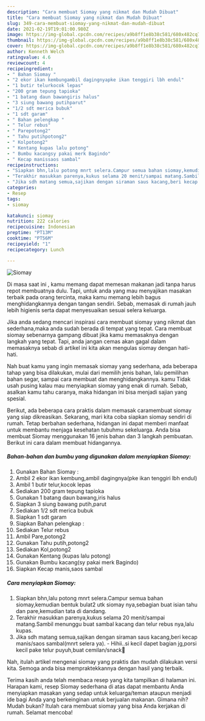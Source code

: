 ```yaml
---
description: "Cara membuat Siomay yang nikmat dan Mudah Dibuat"
title: "Cara membuat Siomay yang nikmat dan Mudah Dibuat"
slug: 349-cara-membuat-siomay-yang-nikmat-dan-mudah-dibuat
date: 2021-02-19T19:01:00.980Z
image: https://img-global.cpcdn.com/recipes/a9b8ff1e8b38c581/680x482cq70/siomay-foto-resep-utama.jpg
thumbnail: https://img-global.cpcdn.com/recipes/a9b8ff1e8b38c581/680x482cq70/siomay-foto-resep-utama.jpg
cover: https://img-global.cpcdn.com/recipes/a9b8ff1e8b38c581/680x482cq70/siomay-foto-resep-utama.jpg
author: Kenneth Welch
ratingvalue: 4.6
reviewcount: 4
recipeingredient:
- " Bahan Siomay "
- "2 ekor ikan kembungambil dagingnyapke ikan tenggiri lbh endul"
- "1 butir telurkocok lepas"
- "200 gram tepung tapioka"
- "1 batang daun bawangiris halus"
- "3 siung bawang putihparut"
- "1/2 sdt merica bubuk"
- "1 sdt garam"
- " Bahan pelengkap "
- " Telur rebus"
- " Parepotong2"
- " Tahu putihpotong2"
- " Kolpotong2"
- " Kentang kupas lalu potong"
- " Bumbu kacangsy pakai merk Bagindo"
- " Kecap manissaos sambal"
recipeinstructions:
- "Siapkan bhn,lalu potong mnrt selera.Campur semua bahan siomay,kemudian bentuk bulat2 utk siomay nya,sebagian buat isian tahu dan pare,kemudian tata di dandang."
- "Terakhir masukkan parenya,kukus selama 20 menit/sampai matang.Sambil menunggu buat sambal kacang dan telur rebus nya,lalu kupas."
- "Jika sdh matang semua,sajikan dengan siraman saus kacang,beri kecap manis/saos sambal(mnrt selera ya). Hihii..si kecil dapet bagian jg,porsi kecil pake telur puyuh,buat cemilan/snack🤭"
categories:
- Resep
tags:
- siomay

katakunci: siomay 
nutrition: 222 calories
recipecuisine: Indonesian
preptime: "PT13M"
cooktime: "PT56M"
recipeyield: "1"
recipecategory: Lunch

---
```



![Siomay](https://img-global.cpcdn.com/recipes/a9b8ff1e8b38c581/680x482cq70/siomay-foto-resep-utama.jpg)

Di masa  saat ini , kamu memang dapat memesan makanan jadi tanpa harus repot membuatnya dulu. Tapi, untuk anda yang mau menyajikan masakan terbaik pada orang tercinta, maka kamu memang lebih bagus menghidangkannya dengan tangan sendiri. Sebab, memasak di rumah jauh lebih higienis serta dapat menyesuaikan sesuai selera keluarga.

Jika anda sedang mencari inspirasi cara membuat siomay yang nikmat dan sederhana,maka anda sudah berada di tempat yang tepat. Cara membuat siomay  sebenarnya gampang dibuat jika kamu memasaknya dengan langkah yang tepat. Tapi, anda jangan cemas akan gagal dalam memasaknya 
sebab di artikel ini kita akan mengulas siomay dengan hati-hati.  



Nah buat kamu yang ingin memasak siomay yang sederhana, ada beberapa tahap yang bisa dilakukan, mulai dari memilih jenis bahan, lalu pemilihan bahan segar, sampai cara membuat dan menghidangkannya. kamu Tidak usah pusing kalau mau menyiapkan siomay yang enak di rumah. Sebab, asalkan kamu  tahu caranya, maka hidangan ini bisa menjadi sajian yang spesial.

Berikut, ada beberapa cara praktis  dalam memasak caramembuat siomay yang siap dikreasikan. Sekarang, mari kita coba siapkan siomay sendiri di rumah. Tetap berbahan sederhana, hidangan ini dapat memberi manfaat untuk membantu menjaga kesehatan tubuhmu sekeluarga. Anda bisa membuat Siomay menggunakan 16 jenis bahan dan 3 langkah pembuatan. Berikut ini cara dalam membuat hidangannya.

<!--inarticleads1-->

##### Bahan-bahan dan bumbu yang digunakan dalam menyiapkan Siomay:

1. Gunakan  Bahan Siomay :
1. Ambil 2 ekor ikan kembung,ambil dagingnya(pke ikan tenggiri lbh endul)
1. Ambil 1 butir telur,kocok lepas
1. Sediakan 200 gram tepung tapioka
1. Gunakan 1 batang daun bawang,iris halus
1. Siapkan 3 siung bawang putih,parut
1. Sediakan 1/2 sdt merica bubuk
1. Siapkan 1 sdt garam
1. Siapkan  Bahan pelengkap :
1. Sediakan  Telur rebus
1. Ambil  Pare,potong2
1. Gunakan  Tahu putih,potong2
1. Sediakan  Kol,potong2
1. Gunakan  Kentang (kupas lalu potong)
1. Gunakan  Bumbu kacang(sy pakai merk Bagindo)
1. Siapkan  Kecap manis,saos sambal




<!--inarticleads2-->

##### Cara menyiapkan Siomay:

1. Siapkan bhn,lalu potong mnrt selera.Campur semua bahan siomay,kemudian bentuk bulat2 utk siomay nya,sebagian buat isian tahu dan pare,kemudian tata di dandang.
1. Terakhir masukkan parenya,kukus selama 20 menit/sampai matang.Sambil menunggu buat sambal kacang dan telur rebus nya,lalu kupas.
1. Jika sdh matang semua,sajikan dengan siraman saus kacang,beri kecap manis/saos sambal(mnrt selera ya). - Hihii..si kecil dapet bagian jg,porsi kecil pake telur puyuh,buat cemilan/snack🤭




Nah, itulah artikel mengenai  siomay  yang praktis dan mudah dilakukan versi kita. Semoga anda bisa mempraktekkannya dengan hasil yang terbaik. 

Terima kasih anda telah membaca resep yang kita tampilkan di halaman ini. Harapan kami, resep  Siomay sederhana di atas dapat membantu Anda menyiapkan masakan yang sedap untuk keluarga/teman ataupun menjadi ide bagi Anda yang berkeinginan untuk berjualan makanan. Gimana nih? Mudah bukan? Itulah cara membuat siomay yang bisa Anda kerjakan di rumah. Selamat mencoba!

